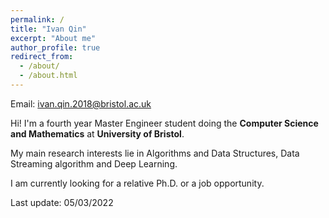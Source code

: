 ```yaml
---
permalink: /
title: "Ivan Qin"
excerpt: "About me"
author_profile: true
redirect_from: 
  - /about/
  - /about.html
---
```


Email: ivan.qin.2018@bristol.ac.uk


Hi! I'm a fourth year Master Engineer student doing the **Computer Science and Mathematics** at **University of Bristol**.

My main research interests lie in Algorithms and Data Structures, Data Streaming algorithm and Deep Learning.

I am currently looking for a relative Ph.D. or a job opportunity.







Last update: 05/03/2022